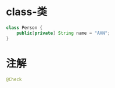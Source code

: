 # class-类

```java
class Person {
	public[private] String name = "AXN";
}
```

# 注解

```java
@Check
```